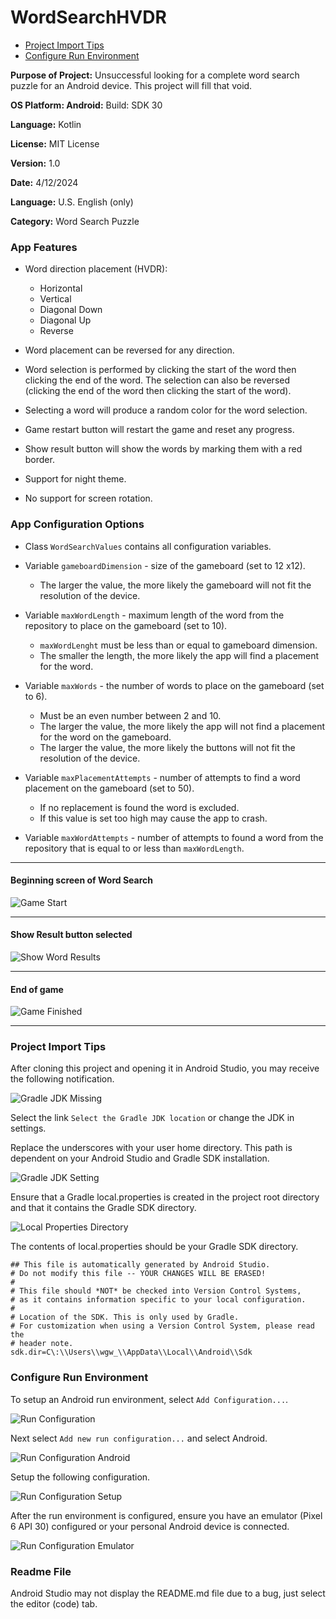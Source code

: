 # WordSearchHVDR

* [Project Import Tips](#project-import-tips)
* [Configure Run Environment](#configure-run-environment)

__Purpose of Project:__ Unsuccessful looking for a complete word search puzzle for an Android device. This project will fill that void.

__OS Platform: Android:__ Build: SDK 30

__Language:__ Kotlin

__License:__ MIT License

__Version:__ 1.0

__Date:__ 4/12/2024

__Language:__ U.S. English (only)

__Category:__ Word Search Puzzle

<div id="features"></div>

### App Features

* Word direction placement (HVDR):
	* Horizontal
	* Vertical
	* Diagonal Down
	* Diagonal Up
	* Reverse

* Word placement can be reversed for any direction.
* Word selection is performed by clicking the start of the word then clicking the end of the word. The selection can also be reversed (clicking the end of the word then clicking the start of the word).
* Selecting a word will produce a random color for the word selection.
* Game restart button will restart the game and reset any progress.
* Show result button will show the words by marking them with a red border.
* Support for night theme.
* No support for screen rotation.

### App Configuration Options
* Class `WordSearchValues` contains all configuration variables.

* Variable `gameboardDimension` - size of the gameboard (set to 12 x12).
	* The larger the value, the more likely the gameboard will not fit the resolution of the device.

* Variable `maxWordLength` - maximum length of the word from the repository to place on the gameboard (set to 10).
	* `maxWordLenght` must be less than or equal to gameboard dimension.
	* The smaller the length, the more likely the app will find a placement for the word.

* Variable `maxWords` - the number of words to place on the gameboard (set to 6).
	* Must be an even number between 2 and 10.
	* The larger the value, the more likely the app will not find a placement for the word on the gameboard.
	* The larger the value, the more likely the buttons will not fit the resolution of the device.

* Variable `maxPlacementAttempts` - number of attempts to find a word placement on the gameboard (set to 50).
	* If no replacement is found the word is excluded.
	* If this value is set too high may cause the app to crash.

* Variable `maxWordAttempts` - number of attempts to found a word from the repository that is equal to or less than `maxWordLength`.

---

#### Beginning screen of Word Search

![Game Start](/images/start.png)

---

#### Show Result button selected

![Show Word Results](/images/results.png)

---

#### End of game

![Game Finished](/images/finish.png)

---

### Project Import Tips

After cloning this project and opening it in Android Studio, you may receive the following notification.

![Gradle JDK Missing](/images/Gradle-JDK-Missing.png)

Select the link `Select the Gradle JDK location` or change the JDK in settings.

Replace the underscores with your user home directory. This path is dependent on your Android Studio and Gradle SDK installation.

![Gradle JDK Setting](/images/Gradle-JDK-Setting.png)

Ensure that a Gradle local.properties is created in the project root directory and that it contains the Gradle SDK directory.

![Local Properties Directory](/images/Local-Properties-Directory.png)

The contents of local.properties should be your Gradle SDK directory.

```
## This file is automatically generated by Android Studio.
# Do not modify this file -- YOUR CHANGES WILL BE ERASED!
#
# This file should *NOT* be checked into Version Control Systems,
# as it contains information specific to your local configuration.
#
# Location of the SDK. This is only used by Gradle.
# For customization when using a Version Control System, please read the
# header note.
sdk.dir=C\:\\Users\\wgw_\\AppData\\Local\\Android\\Sdk
```

### Configure Run Environment

To setup an Android run environment, select `Add Configuration...`.

![Run Configuration](/images/Run-Configuration.png)

Next select `Add new run configuration...` and select Android.

![Run Configuration Android](/images/Run-Configuration-Android.png)

Setup the following configuration.

![Run Configuration Setup](/images/Run-Configuration-Setup.png)

After the run environment is configured, ensure you have an emulator (Pixel 6 API 30) configured or your personal Android device is connected.

![Run Configuration Emulator](/images/Run-Configuration-Emulator.png)

### Readme File

Android Studio may not display the README.md file due to a bug, just select the editor (code) tab.
